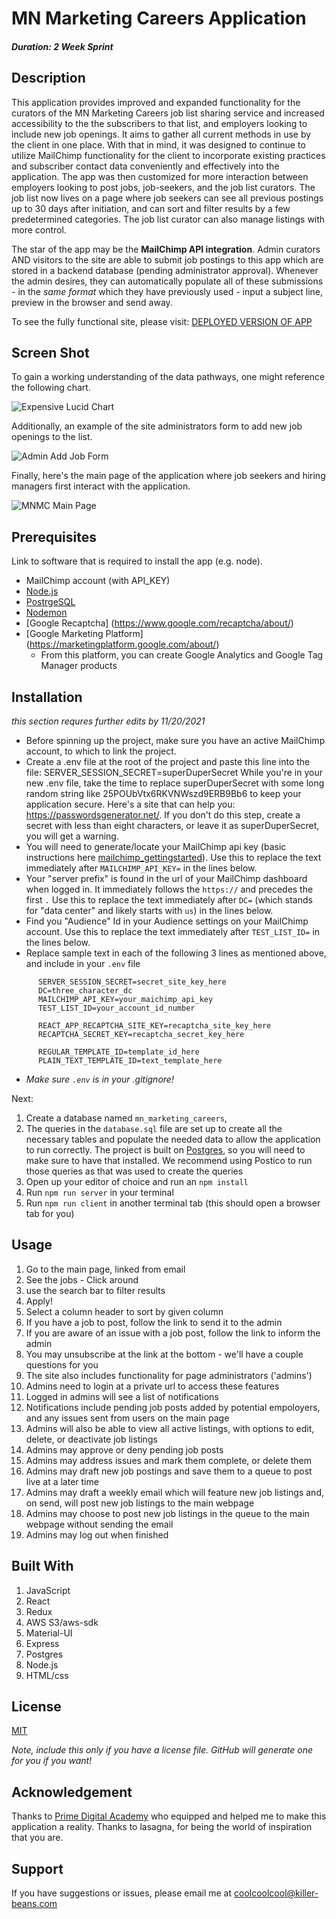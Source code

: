 # <b>MN Marketing Careers Application</b>



##### _Duration: 2 Week Sprint_

## Description

This application provides improved and expanded functionality for the curators of the MN Marketing Careers job list sharing service and increased accessibility to the the subscribers to that list, and employers looking to include new job openings. It aims to gather all current methods in use by the client in one place. With that in mind, it was designed to continue to utilize MailChimp functionality for the client to incorporate existing practices and subscriber contact data conveniently and effectively into the application. The app was then customized for more interaction between employers looking to post jobs, job-seekers, and the job list curators. The job list now lives on a page where job seekers can see all previous postings up to 30 days after initiation, and can sort and filter results by a few predetermined categories. The job list curator can also manage listings with more control. 

The star of the app may be the **MailChimp API integration**. Admin curators AND visitors to the site are able to submit job postings to this app which are stored in a backend database (pending administrator approval). Whenever the admin desires, they can automatically populate all of these submissions - in the _same format_ which they have previously used - input a subject line, preview in the browser and send away.


To see the fully functional site, please visit: [DEPLOYED VERSION OF APP](www.heroku.com)

## Screen Shot


To gain a working understanding of the data pathways, one might reference the following chart.

![Expensive Lucid Chart](public/images/lucid_chart.png)

Additionally, an example of the site administrators form to add new job openings to the list.

![Admin Add Job Form](public/images/mnmc_admin-add-jobs.png)

Finally, here's the main page of the application where job seekers and hiring managers first interact with the application.

![MNMC Main Page](public/images/mnmc_main-page.png)


## Prerequisites

Link to software that is required to install the app (e.g. node).

- MailChimp account (with API_KEY)
- [Node.js](https://nodejs.org/en/)
- [PostrgeSQL](https://www.postgresql.org/)
- [Nodemon](https://nodemon.io/)
- [Google Recaptcha] (https://www.google.com/recaptcha/about/)
- [Google Marketing Platform] (https://marketingplatform.google.com/about/)
  - From this platform, you can create Google Analytics and Google Tag Manager products

## Installation

*this section requres further edits by 11/20/2021*

- Before spinning up the project, make sure you have an active MailChimp account, to which to link the project. 
- Create a .env file at the root of the project and paste this line into the file:
  SERVER_SESSION_SECRET=superDuperSecret 
  While you're in your new .env file, take the time to replace superDuperSecret with some long random string like 25POUbVtx6RKVNWszd9ERB9Bb6 to keep your application secure. Here's a site that can help you: https://passwordsgenerator.net/. If you don't do this step, create a secret with less than eight characters, or leave it as superDuperSecret, you will get a warning.
- You will need to generate/locate your MailChimp api key (basic instructions here [mailchimp_gettingstarted](https://mailchimp.com/developer/marketing/guides/quick-start/#generate-your-api-key)). Use this to replace the text immediately after `MAILCHIMP_API_KEY=` in the lines below.
- Your "server prefix" is found in the url of your MailChimp dashboard when logged in. It immediately follows the `https://` and precedes the first `.` Use this to replace the text immediately after `DC=` (which stands for "data center" and likely starts with `us`) in the lines below.
- Find you "Audience" Id in your Audience settings on your MailChimp account. Use this to replace the text immediately after `TEST_LIST_ID=` in the lines below.
- Replace sample text in each of the following 3 lines as mentioned above, and include in your `.env` file

```
      SERVER_SESSION_SECRET=secret_site_key_here
      DC=three_character_dc
      MAILCHIMP_API_KEY=your_maichimp_api_key
      TEST_LIST_ID=your_account_id_number

      REACT_APP_RECAPTCHA_SITE_KEY=recaptcha_site_key_here
      RECAPTCHA_SECRET_KEY=recaptcha_secret_key_here

      REGULAR_TEMPLATE_ID=template_id_here
      PLAIN_TEXT_TEMPLATE_ID=text_template_here
```

- _*Make sure `.env` is in your .gitignore!*_

Next:

1. Create a database named `mn_marketing_careers`,
2. The queries in the `database.sql` file are set up to create all the necessary tables and populate the needed data to allow the application to run correctly. The project is built on [Postgres](https://www.postgresql.org/download/), so you will need to make sure to have that installed. We recommend using Postico to run those queries as that was used to create the queries 
3. Open up your editor of choice and run an `npm install`
4. Run `npm run server` in your terminal
5. Run `npm run client` in another terminal tab (this should open a browser tab for you)

## Usage


1. Go to the main page, linked from email
2. See the jobs - Click around
3. use the search bar to filter results
4. Apply!
5. Select a column header to sort by given column
6. If you have a job to post, follow the link to send it to the admin
7. If you are aware of an issue with a job post, follow the link to inform the admin
8. You may unsubscribe at the link at the bottom - we'll have a couple questions for you
9. The site also includes functionality for page administrators ('admins')
10. Admins need to login at a private url to access these features
11. Logged in admins will see a list of notifications
12. Notifications include pending job posts added by potential empoloyers, and any issues sent from users on the main page
13. Admins will also be able to view all active listings, with options to edit, delete, or deactivate job listings
14. Admins may approve or deny pending job posts
15. Admins may address issues and mark them complete, or delete them
16. Admins may draft new job postings and save them to a queue to post live at a later time
17. Admins may draft a weekly email which will feature new job listings and, on send, will post new job listings to the main webpage
18. Admins may choose to post new job listings in the queue to the main webpage without sending the email
19. Admins may log out when finished

## Built With

1. JavaScript
2. React
3. Redux
4. AWS S3/aws-sdk
5. Material-UI
6. Express
7. Postgres
8. Node.js
9. HTML/css


## License
[MIT](https://choosealicense.com/licenses/mit/)

_Note, include this only if you have a license file. GitHub will generate one for you if you want!_

## Acknowledgement
Thanks to [Prime Digital Academy](www.primeacademy.io) who equipped and helped me to make this application a reality. Thanks to lasagna, for being the world of inspiration that you are.

## Support
If you have suggestions or issues, please email me at [coolcoolcool@killer-beans.com](www.google.com)
